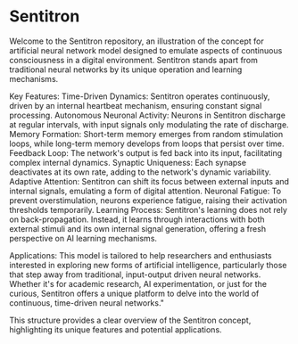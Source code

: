 # Sentitron

Welcome to the Sentitron repository, an illustration of the concept for artificial neural network model designed to emulate aspects of continuous consciousness in a digital environment. Sentitron stands apart from traditional neural networks by its unique operation and learning mechanisms.

Key Features:
Time-Driven Dynamics: Sentitron operates continuously, driven by an internal heartbeat mechanism, ensuring constant signal processing.
Autonomous Neuronal Activity: Neurons in Sentitron discharge at regular intervals, with input signals only modulating the rate of discharge.
Memory Formation: Short-term memory emerges from random stimulation loops, while long-term memory develops from loops that persist over time.
Feedback Loop: The network's output is fed back into its input, facilitating complex internal dynamics.
Synaptic Uniqueness: Each synapse deactivates at its own rate, adding to the network's dynamic variability.
Adaptive Attention: Sentitron can shift its focus between external inputs and internal signals, emulating a form of digital attention.
Neuronal Fatigue: To prevent overstimulation, neurons experience fatigue, raising their activation thresholds temporarily.
Learning Process:
Sentitron's learning does not rely on back-propagation. Instead, it learns through interactions with both external stimuli and its own internal signal generation, offering a fresh perspective on AI learning mechanisms.

Applications:
This model is tailored to help researchers and enthusiasts interested in exploring new forms of artificial intelligence, particularly those that step away from traditional, input-output driven neural networks. Whether it's for academic research, AI experimentation, or just for the curious, Sentitron offers a unique platform to delve into the world of continuous, time-driven neural networks."

This structure provides a clear overview of the Sentitron concept, highlighting its unique features and potential applications.
